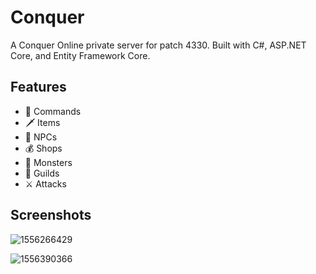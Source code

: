 # Conquer

A Conquer Online private server for patch 4330. Built with C#, ASP.NET Core, and Entity Framework Core.

## Features

* 💬 Commands
* 🗡️ Items
* 🤖 NPCs
* 💰 Shops
* 🧌 Monsters
* 👑 Guilds
* ⚔️ Attacks

## Screenshots

![1556266429](https://github.com/sgbj/conquer/assets/5178445/eab3624d-9bfc-4a60-b3aa-21580bc71c3a)

![1556390366](https://github.com/sgbj/conquer/assets/5178445/66c870fc-6d2d-448f-8180-49a4f88b0890)
